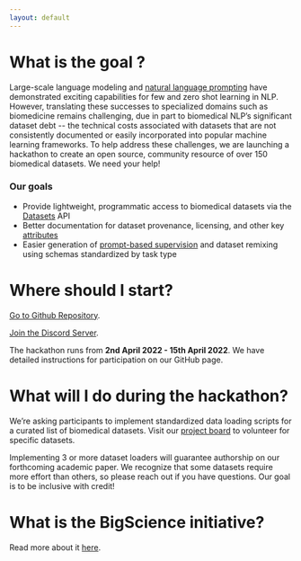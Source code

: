 ```yaml
---
layout: default
---
```


<!-- Text can be **bold**, _italic_, or ~~strikethrough~~. -->

# What is the goal ?

Large-scale language modeling and [natural language prompting](http://pretrain.nlpedia.ai/) have demonstrated exciting capabilities for few and zero shot learning in NLP.  However, translating these successes to specialized domains such as biomedicine remains challenging, due in part to biomedical NLP’s significant dataset debt -- the technical costs associated with datasets that are not consistently documented or easily incorporated into popular machine learning frameworks. To help address these challenges, we are launching a hackathon to create an open source, community resource of over 150 biomedical datasets. We need your help! 

### Our goals

*   Provide lightweight, programmatic access to biomedical datasets via the [Datasets](https://github.com/huggingface/datasets) API
*   Better documentation for dataset provenance, licensing, and other key [attributes](https://arxiv.org/abs/1803.09010) 
*   Easier generation of [prompt-based supervision](https://arxiv.org/abs/2202.01279) and dataset remixing using schemas standardized by task type

# Where should I start?

[Go to Github Repository](https://github.com/bigscience-workshop/biomedical).

[Join the Discord Server](https://discord.gg/Cwf3nT3ajP).

The hackathon runs from **2nd April 2022 - 15th April 2022**.
We have detailed instructions for participation on our GitHub page. 


# What will I do during the hackathon?

We’re asking participants to implement standardized data loading scripts for a curated list of biomedical datasets. Visit our [project board](https://github.com/orgs/bigscience-workshop/projects/6) to volunteer for specific datasets. 

Implementing 3 or more dataset loaders will guarantee authorship on our forthcoming academic paper. We recognize that some datasets require more effort than others, so please reach out if you have questions. Our goal is to be inclusive with credit!  


# What is the BigScience initiative?

Read more about it [here](https://bigscience.huggingface.co/).


<!--
#

> This is a blockquote following a header.
>
> When something is important enough, you do it even if the odds are not in your favor.

### Header 3

```js
// Javascript code with syntax highlighting.
var fun = function lang(l) {
  dateformat.i18n = require('./lang/' + l)
  return true;
}
```

```ruby
# Ruby code with syntax highlighting
GitHubPages::Dependencies.gems.each do |gem, version|
  s.add_dependency(gem, "= #{version}")
end
```

#### Header 4

*   This is an unordered list following a header.
*   This is an unordered list following a header.
*   This is an unordered list following a header.

##### Header 5

1.  This is an ordered list following a header.
2.  This is an ordered list following a header.
3.  This is an ordered list following a header.

###### Header 6

| head1        | head two          | three |
|:-------------|:------------------|:------|
| ok           | good swedish fish | nice  |
| out of stock | good and plenty   | nice  |
| ok           | good `oreos`      | hmm   |
| ok           | good `zoute` drop | yumm  |

### There's a horizontal rule below this.

* * *

### Here is an unordered list:

*   Item foo
*   Item bar
*   Item baz
*   Item zip

### And an ordered list:

1.  Item one
1.  Item two
1.  Item three
1.  Item four

### And a nested list:

- level 1 item
  - level 2 item
  - level 2 item
    - level 3 item
    - level 3 item
- level 1 item
  - level 2 item
  - level 2 item
  - level 2 item
- level 1 item
  - level 2 item
  - level 2 item
- level 1 item

### Small image

![Octocat](https://github.githubassets.com/images/icons/emoji/octocat.png)

### Large image

![Branching](https://guides.github.com/activities/hello-world/branching.png)


### Definition lists can be used with HTML syntax.

<dl>
<dt>Name</dt>
<dd>Godzilla</dd>
<dt>Born</dt>
<dd>1952</dd>
<dt>Birthplace</dt>
<dd>Japan</dd>
<dt>Color</dt>
<dd>Green</dd>
</dl>

```
Long, single-line code blocks should not wrap. They should horizontally scroll if they are too long. This line should be long enough to demonstrate this.
```

```
The final element.
``` -->
